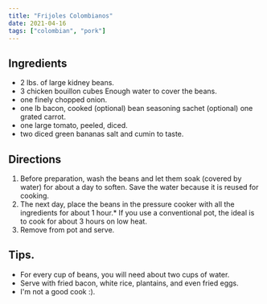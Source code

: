 ```yaml
---
title: "Frijoles Colombianos"
date: 2021-04-16
tags: ["colombian", "pork"]
---
```


## Ingredients

- 2 lbs. of large kidney beans.
- 3 chicken bouillon cubes Enough water to cover the beans.
- one finely chopped onion.
- one lb bacon, cooked (optional) bean seasoning sachet (optional) one grated carrot.
- one large tomato, peeled, diced.
- two diced green bananas salt and cumin to taste.

## Directions

1. Before preparation, wash the beans and let them soak (covered by water) for about a day to soften. Save the water because it is reused for cooking.
2. The next day, place the beans in the pressure cooker with all the ingredients for about 1 hour.\* If you use a conventional pot, the ideal is to cook for about 3 hours on low heat.
3. Remove from pot and serve.

## Tips.

- For every cup of beans, you will need about two cups of water.
- Serve with fried bacon, white rice, plantains, and even fried eggs.
- I'm not a good cook :).
